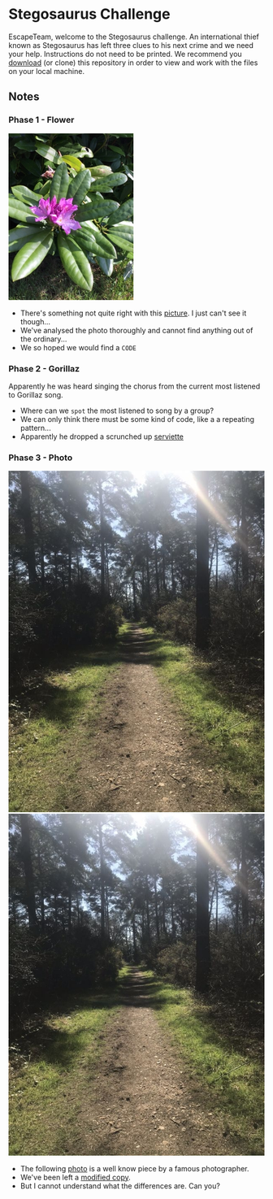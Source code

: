 # Stegosaurus Challenge

EscapeTeam, welcome to the Stegosaurus challenge. An international thief known as Stegosaurus has left three clues to his next crime and we need your help. Instructions do not need to be printed. 
We recommend you [download](https://github.com/kcighon/escapeteam_stegosaurus/archive/master.zip) (or clone) this repository in order to view and work with the files on your local machine.

## Notes
### Phase 1 - Flower
![picture](Phase1/flower.jpg)
* There's something not quite right with this [picture](Phase1/flower.jpg). I just can't see it though... 
* We've analysed the photo thoroughly and cannot find anything out of the ordinary...
* We so hoped we would find a `CODE`


### Phase 2 - Gorillaz
Apparently he was heard singing the chorus from the current most listened to Gorillaz song. 
* Where can we `spot` the most listened to song by a group? 
* We can only think there must be some kind of code, like a a repeating pattern...
* Apparently he dropped a scrunched up [serviette](Phase2/paper.jpg)


### Phase 3 - Photo
![photo](Phase3/original.jpg)  ![modified copy](Phase3/modified.jpg)
* The following [photo](Phase3/original.jpg) is a well know piece by a famous photographer. 
* We've been left a [modified copy](Phase3/modified.jpg). 
* But I cannot understand what the differences are. Can you?
